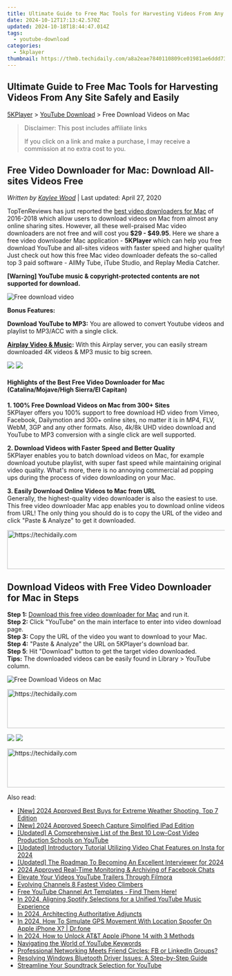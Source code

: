 ```yaml
---
title: Ultimate Guide to Free Mac Tools for Harvesting Videos From Any Site Safely and Easily
date: 2024-10-12T17:13:42.570Z
updated: 2024-10-18T18:44:47.014Z
tags:
  - youtube-download
categories:
  - 5kplayer
thumbnail: https://thmb.techidaily.com/a8a2eae7840110809ce01981ae6ddd7381e7680b0d93e29805eecd4b92108f79.jpg
---
```


## Ultimate Guide to Free Mac Tools for Harvesting Videos From Any Site Safely and Easily

[5KPlayer](https://tools.techidaily.com/5kplayer/products/) \> [YouTube Download](https://tools.techidaily.com/5kplayer/youtube-download/) \> Free Download Videos on Mac

>  Disclaimer: This post includes affiliate links
>
>  If you click on a link and make a purchase, I may receive a commission at no extra cost to you.
>

## Free Video Downloader for Mac: Download All-sites Videos Free

 _Written by [Kaylee Wood](https://www.quora.com/profile/Amanda-Hu-21)_ | Last updated: April 27, 2020 

TopTenReviews has just reported the [best video downloaders for Mac](https://tools.techidaily.com/5kplayer/youtube-download/) of 2016-2018 which allow users to download videos on Mac from almost any online sharing sites. However, all these well-praised Mac video downloaders are not free and will cost you **$29 - $49.95**. Here we share a free video downloader Mac application - **5KPlayer** which can help you free download YouTube and all-sites videos with faster speed and higher quality! Just check out how this free Mac video downloader defeats the so-called top 3 paid software - AllMy Tube, iTube Studio, and Replay Media Catcher.

**\[Warning\] YouTube music & copyright-protected contents are not supported for download.**

![Free download video](https://www.5kplayer.com/youtube-download/img/5k-free-download-any-video-hky-101301.png) 

**Bonus Features:**

**Download YouTube to MP3:** You are allowed to convert Youtube videos and playlist to MP3/ACC with a single click.

**[Airplay Video & Music](https://tools.techidaily.com/5kplayer/airplay/):** With this Airplay server, you can easily stream downloaded 4K videos & MP3 music to big screen.

[![](https://www.5kplayer.com/youtube-download/../button/freedownwhitewin.png)](https://tools.techidaily.com/5kplayer/products/) [![](https://www.5kplayer.com/youtube-download/../button/freedownbackmac.png)](https://tools.techidaily.com/5kplayer/products/) 

#### **Highlights of the Best Free Video Downloader for Mac (Catalina/Mojave/High Sierra/El Capitan)**

**1\. 100% Free Download Videos on Mac from 300+ Sites**   
5KPlayer offers you 100% support to free download HD video from Vimeo, Facebook, Dailymotion and 300+ online sites, no matter it is in MP4, FLV, WebM, 3GP and any other formats. Also, 4k/8k [](https://en.wikipedia.org/wiki/4K%5Fresolution) UHD video download and YouTube to MP3 conversion with a single click are well supported.

**2\. Download Videos with Faster Speed and Better Quality**   
5KPlayer enables you to batch download videos on Mac, for example download youtube playlist, with super fast speed while maintaining original video quality. What's more, there is no annoying commercial ad popping ups during the process of video downloading on your Mac.

**3\. Easily Download Online Videos to Mac from URL**   
Generally, the highest-quality video downloader is also the easiest to use. This free video downloader Mac app enables you to download online videos from URL! The only thing you should do is to copy the URL of the video and click "Paste & Analyze" to get it downloaded.

<!-- affiliate ads begin -->
<a href="https://appsumo.8odi.net/c/5597632/2151894/7443" target="_top" id="2151894">
  <img src="//a.impactradius-go.com/display-ad/7443-2151894" border="0" alt="https://techidaily.com" width="728" height="90"/>
</a>
<img height="0" width="0" src="https://appsumo.8odi.net/i/5597632/2151894/7443" style="position:absolute;visibility:hidden;" border="0" />
<!-- affiliate ads end -->

##  Download Videos with Free Video Downloader for Mac in Steps

**Step 1:** [Download this free video downloader for Mac](https://tools.techidaily.com/5kplayer/products/) and run it.  
**Step 2:** Click "YouTube" on the main interface to enter into video download page.  
**Step 3:** Copy the URL of the video you want to download to your Mac.  
**Step 4:** "Paste & Analyze" the URL on 5KPlayer's download bar.  
**Step 5**: Hit "Download" button to get the target video downloaded.   
**Tips:** The downloaded videos can be easily found in Library > YouTube column. 

![Free Download Videos on Mac](https://www.5kplayer.com/youtube-download/img/5k-alvin-chipmunks-yxt-102103.jpg)

<!-- affiliate ads begin -->
<a href="https://aidotcom.pxf.io/c/5597632/2129043/19576" target="_top" id="2129043">
  <img src="//a.impactradius-go.com/display-ad/19576-2129043" border="0" alt="https://techidaily.com" width="728" height="90"/>
</a>
<img height="0" width="0" src="https://aidotcom.pxf.io/i/5597632/2129043/19576" style="position:absolute;visibility:hidden;" border="0" />
<!-- affiliate ads end -->

[![](https://www.5kplayer.com/youtube-download/../button/freedownwhitewin.png)](https://tools.techidaily.com/5kplayer/products/) [![](https://www.5kplayer.com/youtube-download/../button/freedownbackmac.png)](https://tools.techidaily.com/5kplayer/products/)

<!-- affiliate ads begin -->
<a href="https://appsumo.8odi.net/c/5597632/2123749/7443" target="_top" id="2123749">
  <img src="//a.impactradius-go.com/display-ad/7443-2123749" border="0" alt="https://techidaily.com" width="728" height="90"/>
</a>
<img height="0" width="0" src="https://appsumo.8odi.net/i/5597632/2123749/7443" style="position:absolute;visibility:hidden;" border="0" />
<!-- affiliate ads end -->

<ins class="adsbygoogle"
     style="display:block"
     data-ad-format="autorelaxed"
     data-ad-client="ca-pub-7571918770474297"
     data-ad-slot="1223367746"></ins>

<ins class="adsbygoogle"
     style="display:block"
     data-ad-client="ca-pub-7571918770474297"
     data-ad-slot="8358498916"
     data-ad-format="auto"
     data-full-width-responsive="true"></ins>

<span class="atpl-alsoreadstyle">Also read:</span>
<div><ul>
<li><a href="https://article-posts.techidaily.com/new-2024-approved-best-buys-for-extreme-weather-shooting-top-7-edition/"><u>[New] 2024 Approved Best Buys for Extreme Weather Shooting, Top 7 Edition</u></a></li>
<li><a href="https://video-screen-grab.techidaily.com/new-2024-approved-speech-capture-simplified-ipad-edition/"><u>[New] 2024 Approved Speech Capture Simplified IPad Edition</u></a></li>
<li><a href="https://youtube-video-recordings.techidaily.com/updated-a-comprehensive-list-of-the-best-10-low-cost-video-production-schools-on-youtube/"><u>[Updated] A Comprehensive List of the Best 10 Low-Cost Video Production Schools on YouTube</u></a></li>
<li><a href="https://instagram-videos.techidaily.com/updated-introductory-tutorial-utilizing-video-chat-features-on-insta-for-2024/"><u>[Updated] Introductory Tutorial Utilizing Video Chat Features on Insta for 2024</u></a></li>
<li><a href="https://article-knowledge.techidaily.com/updated-the-roadmap-to-becoming-an-excellent-interviewer-for-2024/"><u>[Updated] The Roadmap To Becoming An Excellent Interviewer for 2024</u></a></li>
<li><a href="https://screen-capture.techidaily.com/2024-approved-real-time-monitoring-and-archiving-of-facebook-chats/"><u>2024 Approved Real-Time Monitoring & Archiving of Facebook Chats</u></a></li>
<li><a href="https://youtube-video-recordings.techidaily.com/elevate-your-videos-youtube-trailers-through-filmora/"><u>Elevate Your Videos YouTube Trailers Through Filmora</u></a></li>
<li><a href="https://youtube-video-recordings.techidaily.com/evolving-channels-8-fastest-video-climbers/"><u>Evolving Channels 8 Fastest Video Climbers</u></a></li>
<li><a href="https://youtube-video-recordings.techidaily.com/1716465262307-free-youtube-channel-art-templates-find-them-here/"><u>Free YouTube Channel Art Templates - Find Them Here!</u></a></li>
<li><a href="https://youtube-video-recordings.techidaily.com/in-2024-aligning-spotify-selections-for-a-unified-youtube-music-experience/"><u>In 2024, Aligning Spotify Selections for a Unified YouTube Music Experience</u></a></li>
<li><a href="https://youtube-video-recordings.techidaily.com/in-2024-architecting-authoritative-adjuncts/"><u>In 2024, Architecting Authoritative Adjuncts</u></a></li>
<li><a href="https://review-topics.techidaily.com/in-2024-how-to-simulate-gps-movement-with-location-spoofer-on-apple-iphone-x-drfone-by-drfone-virtual-ios/"><u>In 2024, How To Simulate GPS Movement With Location Spoofer On Apple iPhone X? | Dr.fone</u></a></li>
<li><a href="https://sim-unlock.techidaily.com/in-2024-how-to-unlock-atandt-apple-iphone-14-with-3-methods-by-drfone-ios/"><u>In 2024, How to Unlock AT&T Apple iPhone 14 with 3 Methods</u></a></li>
<li><a href="https://youtube-video-recordings.techidaily.com/navigating-the-world-of-youtube-keywords/"><u>Navigating the World of YouTube Keywords</u></a></li>
<li><a href="https://facebook.techidaily.com/professional-networking-meets-friend-circles-fb-or-linkedin-groups/"><u>Professional Networking Meets Friend Circles: FB or LinkedIn Groups?</u></a></li>
<li><a href="https://some-approaches.techidaily.com/resolving-windows-bluetooth-driver-issues-a-step-by-step-guide/"><u>Resolving Windows Bluetooth Driver Issues: A Step-by-Step Guide</u></a></li>
<li><a href="https://youtube-video-recordings.techidaily.com/streamline-your-soundtrack-selection-for-youtube/"><u>Streamline Your Soundtrack Selection for YouTube</u></a></li>
</ul></div>

